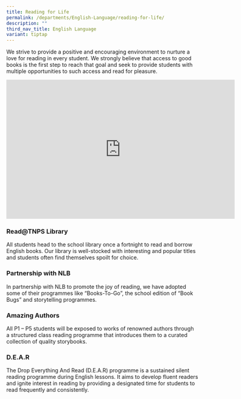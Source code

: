 ```yaml
---
title: Reading for Life
permalink: /departments/English-Language/reading-for-life/
description: ""
third_nav_title: English Language
variant: tiptap
---
```

<p>We strive to provide a positive and encouraging environment to nurture
a love for reading in every student. We strongly believe that access to
good books is the first step to reach that goal and seek to provide students
with multiple opportunities to such access and read for pleasure.</p>
<div class="iframe-wrapper">
<iframe height="366" width="600" allowfullscreen="true" frameborder="0" src="https://docs.google.com/presentation/d/e/2PACX-1vR9TDbBviPNdej9atMqBC0Bd-PY8q7sU4OCmUBB1vdKMDv9nJ5tBg-b0tQg1oM5Ojn5mRl_vyq8q83y/embed?start=false&amp;loop=false&amp;delayms=3000"></iframe>
</div>
<p></p>
<h3><strong>Read@TNPS Library</strong></h3>
<p>All students head to the school library once a fortnight to read and borrow
English books. Our library is well-stocked with interesting and popular
titles and students often find themselves spoilt for choice.</p>
<p></p>
<h3><strong>Partnership with NLB</strong></h3>
<p>In partnership with NLB to promote the joy of reading, we have adopted
some of their programmes like “Books-To-Go”, the school edition of “Book
Bugs” and storytelling programmes.</p>
<p></p>
<h3><strong>Amazing Authors</strong></h3>
<p>All P1 – P5 students will be exposed to works of renowned authors through
a structured class reading programme that introduces them to a curated
collection of quality storybooks.</p>
<p></p>
<h3><strong>D.E.A.R</strong></h3>
<p>The Drop Everything And Read (D.E.A.R) programme is a sustained silent
reading programme during English lessons. It aims to develop fluent readers
and ignite interest in reading by providing a designated time for students
to read frequently and consistently.</p>